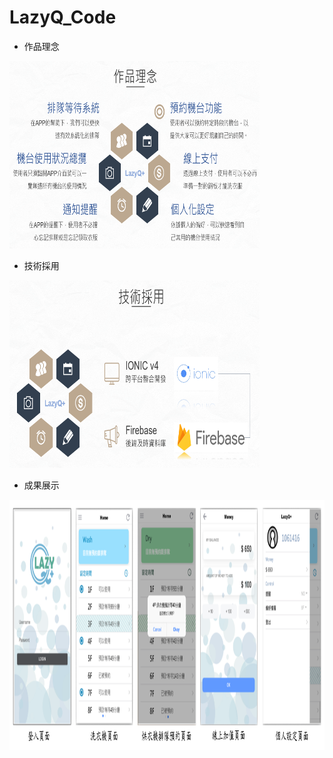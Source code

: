 # LazyQ_Code

* 作品理念
<img src="pics/1.PNG" width="400px" height="300px">

* 技術採用
<img src="pics/2.PNG" width="400px" height="300px">

* 成果展示
<img src="pics/3.PNG" width="800px" height="400px">
